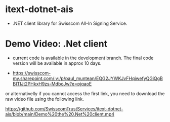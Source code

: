 # itext-dotnet-ais

* .NET client library for Swisscom All-In Signing Service.

# Demo Video: .Net client

* current code is available in the development branch. The final code version will be available in approx 10 days.

* https://swisscom-my.sharepoint.com/:v:/p/paul_muntean/EQG2JYWKJvFHqiwefyQGiQgBBITIJt2PHkxH9zs-MdbcJw?e=pjqaoE

or alternativelly if you cannot access the first link, you need to download the raw video file using the following link.

https://github.com/SwisscomTrustServices/itext-dotnet-ais/blob/main/Demo%20the%20.Net%20client.mp4
